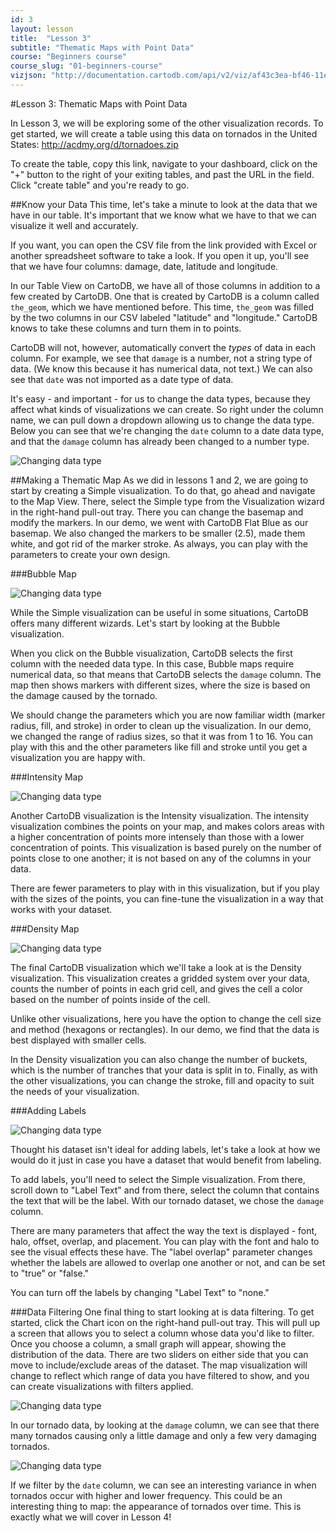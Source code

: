 ```yaml
---
id: 3
layout: lesson
title:  "Lesson 3"
subtitle: "Thematic Maps with Point Data"
course: "Beginners course"
course_slug: "01-beginners-course"
vizjson: "http://documentation.cartodb.com/api/v2/viz/af43c3ea-bf46-11e3-8153-0edbca4b5057/viz.json"
---
```


#Lesson 3: Thematic Maps with Point Data

In Lesson 3, we will be exploring some of the other visualization records. To get started, we will create a table using this data on tornados in the United States: http://acdmy.org/d/tornadoes.zip

To create the table, copy this link, navigate to your dashboard, click on the "+" button to the right of your exiting tables, and past the URL in the field. Click "create table" and you're ready to go.

##Know your Data
This time, let's take a minute to look at the data that we have in our table. It's important that we know what we have to that we can visualize it well and accurately. 

If you want, you can open the CSV file from the link provided with Excel or another spreadsheet software to take a look. If you open it up, you'll see that we have four columns: damage, date, latitude and longitude.

In our Table View on CartoDB, we have all of those columns in addition to a few created by CartoDB. One that is created by CartoDB is a column called `the_geom`, which we have mentioned before. This time, `the_geom` was filled by the two columns in our CSV labeled "latitude" and "longitude." CartoDB knows to take these columns and turn them in to points.

CartoDB will not, however, automatically convert the _types_ of data in each column. For example, we see that `damage` is a number, not a string type of data. (We know this because it has numerical data, not text.) We can also see that `date` was not imported as a date type of data. 

It's easy - and important - for us to change the data types, because they affect what kinds of visualizations we can create. So right under the column name, we can pull down a dropdown allowing us to change the data type. Below you can see that we're changing the `date` column to a date data type, and that the `damage` column has already been changed to a number type.

![Changing data type](/img/course1/lesson3/datatype.png)

##Making a Thematic Map
As we did in lessons 1 and 2, we are going to start by creating a Simple visualization. To do that, go ahead and navigate to the Map View. There, select the Simple type from the Visualization wizard in the right-hand pull-out tray. There you can change the basemap and modify the markers. In our demo, we went with CartoDB Flat Blue as our basemap. We also changed the markers to be smaller (2.5), made them white, and got rid of the marker stroke. As always, you can play with the parameters to create your own design. 

###Bubble Map

![Changing data type](/img/course1/lesson3/bubble.png)

While the Simple visualization can be useful in some situations, CartoDB offers many different wizards. Let's start by looking at the Bubble visualization. 

When you click on the Bubble visualization, CartoDB selects the first column with the needed data type. In this case, Bubble maps require numerical data, so that means that CartoDB selects the `damage` column. The map then shows markers with different sizes, where the size is based on the damage caused by the tornado.

We should change the parameters which you are now familiar width (marker radius, fill, and stroke) in order to clean up the visualization. In our demo, we changed the range of radius sizes, so that it was from 1 to 16. You can play with this and the other parameters like fill and stroke until you get a visualization you are happy with.

###Intensity Map

![Changing data type](/img/course1/lesson3/intensity.png)

Another CartoDB visualization is the Intensity visualization. The intensity visualization combines the points on your map, and makes colors areas with a higher concentration of points more intensely than those with a lower concentration of points. This visualization is based purely on the number of points close to one another; it is not based on any of the columns in your data.

There are fewer parameters to play with in this visualization, but if you play with the sizes of the points, you can fine-tune the visualization in a way that works with your dataset.

###Density Map

![Changing data type](/img/course1/lesson3/density.png)

The final CartoDB visualization which we'll take a look at is the Density visualization. This visualization creates a gridded system over your data, counts the number of points in each grid cell, and gives the cell a color based on the number of points inside of the cell. 

Unlike other visualizations, here you have the option to change the cell size and method (hexagons or rectangles). In our demo, we find that the data is best displayed with smaller cells.

In the Density visualization you can also change the number of buckets, which is the number of tranches that your data is split in to. Finally, as with the other visualizations, you can change the stroke, fill and opacity to suit the needs of your visualization.

###Adding Labels

![Changing data type](/img/course1/lesson3/textlabel.png)

Thought his dataset isn't ideal for adding labels, let's take a look at how we would do it just in case you have a dataset that would benefit from labeling. 

To add labels, you'll need to select the Simple visualization. From there, scroll down to "Label Text" and from there, select the column that contains the text that will be the label. With our tornado dataset, we chose the `damage` column.

There are many parameters that affect the way the text is displayed - font, halo, offset, overlap, and placement. You can play with the font and halo to see the visual effects these have. The "label overlap" parameter changes whether the labels are allowed to overlap one another or not, and can be set to "true" or "false."

You can turn off the labels by changing "Label Text" to "none."

###Data Filtering
One final thing to start looking at is data filtering. To get started, click the Chart icon on the right-hand pull-out tray. This will pull up a screen that allows you to select a column whose data you'd like to filter. Once you choose a column, a small graph will appear, showing the distribution of the data. There are two sliders on either side that you can move to include/exclude areas of the dataset. The map visualization will change to reflect which range of data you have filtered to show, and you can create visualizations with filters applied.

![Changing data type](/img/course1/lesson3/damagefilter.png)

In our tornado data, by looking at the `damage` column, we can see that there many tornados causing only a little damage and only a few very damaging tornados.

![Changing data type](/img/course1/lesson3/datefilter.png)

If we filter by the `date` column, we can see an interesting variance in when tornados occur with higher and lower frequency. This could be an interesting thing to map: the appearance of tornados over time. This is exactly what we will cover in Lesson 4!





